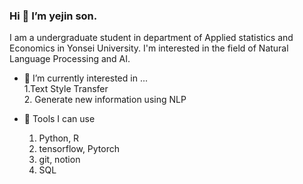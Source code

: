 ### Hi 👋  I’m yejin son.

I am a undergraduate student in department of Applied statistics and  Economics in Yonsei University.
I'm interested in the field of Natural Language Processing and AI.  

- 🔭 I’m currently interested in ...  
  1.Text Style Transfer   
  2. Generate new information using NLP

- 🌱 Tools I can use 
  1. Python, R 
  2. tensorflow, Pytorch
  3. git, notion
  4. SQL
  

